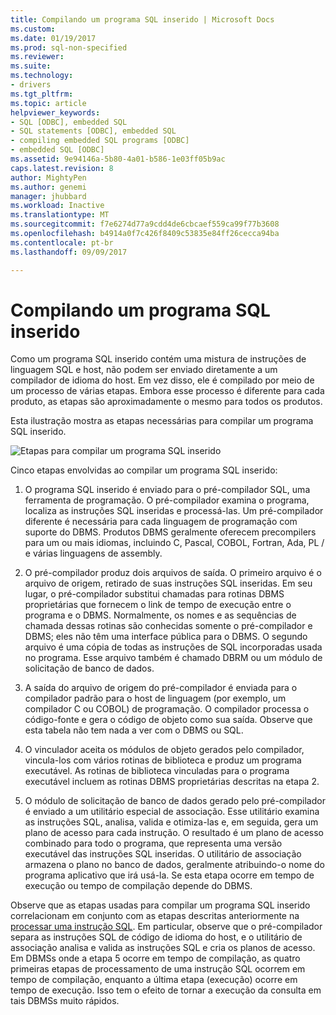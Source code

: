 ```yaml
---
title: Compilando um programa SQL inserido | Microsoft Docs
ms.custom: 
ms.date: 01/19/2017
ms.prod: sql-non-specified
ms.reviewer: 
ms.suite: 
ms.technology:
- drivers
ms.tgt_pltfrm: 
ms.topic: article
helpviewer_keywords:
- SQL [ODBC], embedded SQL
- SQL statements [ODBC], embedded SQL
- compiling embedded SQL programs [ODBC]
- embedded SQL [ODBC]
ms.assetid: 9e94146a-5b80-4a01-b586-1e03ff05b9ac
caps.latest.revision: 8
author: MightyPen
ms.author: genemi
manager: jhubbard
ms.workload: Inactive
ms.translationtype: MT
ms.sourcegitcommit: f7e6274d77a9cdd4de6cbcaef559ca99f77b3608
ms.openlocfilehash: b4914a0f7c426f8409c53835e84ff26cecca94ba
ms.contentlocale: pt-br
ms.lasthandoff: 09/09/2017

---
```

# <a name="compiling-an-embedded-sql-program"></a>Compilando um programa SQL inserido
Como um programa SQL inserido contém uma mistura de instruções de linguagem SQL e host, não podem ser enviado diretamente a um compilador de idioma do host. Em vez disso, ele é compilado por meio de um processo de várias etapas. Embora esse processo é diferente para cada produto, as etapas são aproximadamente o mesmo para todos os produtos.  
  
 Esta ilustração mostra as etapas necessárias para compilar um programa SQL inserido.  
  
 ![Etapas para compilar um programa SQL inserido](../../odbc/reference/media/pr02.gif "pr02")  
  
 Cinco etapas envolvidas ao compilar um programa SQL inserido:  
  
1.  O programa SQL inserido é enviado para o pré-compilador SQL, uma ferramenta de programação. O pré-compilador examina o programa, localiza as instruções SQL inseridas e processá-las. Um pré-compilador diferente é necessária para cada linguagem de programação com suporte do DBMS. Produtos DBMS geralmente oferecem precompilers para um ou mais idiomas, incluindo C, Pascal, COBOL, Fortran, Ada, PL / e várias linguagens de assembly.  
  
2.  O pré-compilador produz dois arquivos de saída. O primeiro arquivo é o arquivo de origem, retirado de suas instruções SQL inseridas. Em seu lugar, o pré-compilador substitui chamadas para rotinas DBMS proprietárias que fornecem o link de tempo de execução entre o programa e o DBMS. Normalmente, os nomes e as sequências de chamada dessas rotinas são conhecidas somente o pré-compilador e DBMS; eles não têm uma interface pública para o DBMS. O segundo arquivo é uma cópia de todas as instruções de SQL incorporadas usada no programa. Esse arquivo também é chamado DBRM ou um módulo de solicitação de banco de dados.  
  
3.  A saída do arquivo de origem do pré-compilador é enviada para o compilador padrão para o host de linguagem (por exemplo, um compilador C ou COBOL) de programação. O compilador processa o código-fonte e gera o código de objeto como sua saída. Observe que esta tabela não tem nada a ver com o DBMS ou SQL.  
  
4.  O vinculador aceita os módulos de objeto gerados pelo compilador, vincula-los com vários rotinas de biblioteca e produz um programa executável. As rotinas de biblioteca vinculadas para o programa executável incluem as rotinas DBMS proprietárias descritas na etapa 2.  
  
5.  O módulo de solicitação de banco de dados gerado pelo pré-compilador é enviado a um utilitário especial de associação. Esse utilitário examina as instruções SQL, analisa, valida e otimiza-las e, em seguida, gera um plano de acesso para cada instrução. O resultado é um plano de acesso combinado para todo o programa, que representa uma versão executável das instruções SQL inseridas. O utilitário de associação armazena o plano no banco de dados, geralmente atribuindo-o nome do programa aplicativo que irá usá-la. Se esta etapa ocorre em tempo de execução ou tempo de compilação depende do DBMS.  
  
 Observe que as etapas usadas para compilar um programa SQL inserido correlacionam em conjunto com as etapas descritas anteriormente na [processar uma instrução SQL](../../odbc/reference/processing-a-sql-statement.md). Em particular, observe que o pré-compilador separa as instruções SQL de código de idioma do host, e o utilitário de associação analisa e valida as instruções SQL e cria os planos de acesso. Em DBMSs onde a etapa 5 ocorre em tempo de compilação, as quatro primeiras etapas de processamento de uma instrução SQL ocorrem em tempo de compilação, enquanto a última etapa (execução) ocorre em tempo de execução. Isso tem o efeito de tornar a execução da consulta em tais DBMSs muito rápidos.

